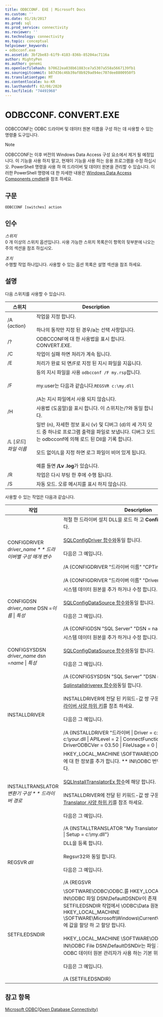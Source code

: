 ```yaml
---
title: ODBCCONF. EXE | Microsoft Docs
ms.custom: ''
ms.date: 01/19/2017
ms.prod: sql
ms.prod_service: connectivity
ms.reviewer: ''
ms.technology: connectivity
ms.topic: conceptual
helpviewer_keywords:
- odbcconf.exe
ms.assetid: 3bf2be83-61f9-4183-836b-85204ac7116a
author: MightyPen
ms.author: genemi
ms.openlocfilehash: b70622ea038b61883ce7a5307a558a5667139fb1
ms.sourcegitcommit: b87d36c46b39af8b929ad94ec707dee8800950f5
ms.translationtype: MT
ms.contentlocale: ko-KR
ms.lasthandoff: 02/08/2020
ms.locfileid: "74491968"
---
```

# <a name="odbcconfexe"></a>ODBCCONF. CONVERT.EXE
ODBCCONF는 ODBC 드라이버 및 데이터 원본 이름을 구성 하는 데 사용할 수 있는 명령줄 도구입니다.  
  
> [!NOTE]  
>  ODBCCONF는 이후 버전의 Windows Data Access 구성 요소에서 제거 될 예정입니다. 이 기능을 사용 하지 말고, 현재이 기능을 사용 하는 응용 프로그램을 수정 하십시오. PowerShell 명령을 사용 하 여 드라이버 및 데이터 원본을 관리할 수 있습니다. 이러한 PowerShell 명령에 대 한 자세한 내용은 [Windows Data Access Components cmdlet](/powershell/module/wdac)을 참조 하세요.  
  
## <a name="syntax"></a>구문  
  
```console  
ODBCCONF [switches] action  
```  
  
## <a name="arguments"></a>인수  
 *스위치*  
 0 개 이상의 스위치 옵션입니다. 사용 가능한 스위치 목록은이 항목의 뒷부분에 나오는 주의 섹션을 참조 하십시오.  
  
 *조치*  
 수행할 작업 하나입니다. 사용할 수 있는 옵션 목록은 설명 섹션을 참조 하세요.  
  
## <a name="remarks"></a>설명  
 다음 스위치를 사용할 수 있습니다.  
  
|스위치|Description|  
|------------|-----------------|  
|/A {*action*}|작업을 지정 합니다.<br /><br /> 하나의 동작만 지정 된 경우/a는 선택 사항입니다.|  
|/?|ODBCCONF에 대 한 사용법을 표시 합니다. CONVERT.EXE.|  
|/C|작업이 실패 하면 처리가 계속 됩니다.|  
|/E|처리가 완료 되 면/F로 지정 된 지시 파일을 지웁니다.|  
|/F|등의 지시 파일을 사용 `odbcconf /F my.rsp`합니다.<br /><br /> my.user는 다음과 같습니다.`REGSVR c:\my.dll`<br /><br /> /A는 지시 파일에서 사용 되지 않습니다.|  
|/H|사용법 (도움말)을 표시 합니다. 이 스위치는/?와 동일 합니다.|  
|/L [*모드*] *파일 이름*|일반 (n), 자세한 정보 표시 (v) 및 디버그 (d)의 세 가지 모드 중 하나로 프로그램 출력을 파일로 보냅니다. 디버그 모드는 odbcconf에 의해 로드 된 Dll을 기록 합니다.<br /><br /> 모드 없이/L을 지정 하면 로그 파일이 비어 있게 됩니다.<br /><br /> 예를 들면 **/Lv .log**가 있습니다.|  
|/R|작업은 다시 부팅 한 후에 수행 됩니다.|  
|/S|자동 모드. 오류 메시지를 표시 하지 않습니다.|  
  
 사용할 수 있는 작업은 다음과 같습니다.  
  
|작업|Description|  
|------------|-----------------|  
|CONFIGDRIVER *driver_name * * 드라이버별 구성 매개 변수*|적절 한 드라이버 설치 DLL을 로드 하 고 **Configdriver** 함수를 호출 합니다.<br /><br /> [SQLConfigDriver 함수와](../odbc/reference/syntax/sqlconfigdriver-function.md)동일 합니다.<br /><br /> 다음은 그 예입니다.<br /><br /> /A {CONFIGDRIVER "드라이버 이름" "CPTimeout = 60"}<br /><br /> /A {CONFIGDRIVER "드라이버 이름" "DriverODBCVer = 03.80"}|  
|CONFIGDSN *driver_name* DSN =*이름* &#124; *특성*|시스템 데이터 원본을 추가 하거나 수정 합니다.<br /><br /> [SQLConfigDataSource 함수와](../odbc/reference/syntax/sqlconfigdatasource-function.md)동일 합니다.<br /><br /> 다음은 그 예입니다.<br /><br /> /A {CONFIGDSN "SQL Server" "DSN = name &#124; Server = srv"}|  
|CONFIGSYSDSN *driver_name* dsn =*name* &#124; *특성*|시스템 데이터 원본을 추가 하거나 수정 합니다.<br /><br /> [SQLConfigDataSource 함수와](../odbc/reference/syntax/sqlconfigdatasource-function.md)동일 합니다.<br /><br /> 다음은 그 예입니다.<br /><br /> /A {CONFIGSYSDSN "SQL Server" "DSN = name &#124; Server = srv"}|  
|INSTALLDRIVER|[Sqlinstalldriverex 함수와](../odbc/reference/syntax/sqlinstalldriverex-function.md)동일 합니다.<br /><br /> INSTALLDRIVER에 전달 된 키워드-값 쌍 구문에 대 한 자세한 내용은 [드라이버 사양 하위 키](../odbc/reference/install/driver-specification-subkeys.md)를 참조 하세요.<br /><br /> 다음은 그 예입니다.<br /><br /> /A {INSTALLDRIVER "드라이버 &#124; Driver = c:\your.dll &#124; Setup = c:\your.dll &#124; APILevel = 2 &#124; ConnectFunctions = YYY &#124; DriverODBCVer = 03.50 &#124; FileUsage = 0 &#124; SQLLevel = 1"}|  
|INSTALLTRANSLATOR *변환기 구성 * * 드라이버 경로*|HKEY_LOCAL_MACHINE \SOFTWARE\ODBC\ODBCINST.에 변환기에 대 한 정보를 추가 합니다. ** INI\ODBC 번역가** 레지스트리 키입니다.<br /><br /> [SQLInstallTranslatorEx 함수](../odbc/reference/syntax/sqlinstalltranslatorex-function.md)에 해당 합니다.<br /><br /> INSTALLDRIVER에 전달 된 키워드-값 쌍 구문에 대 한 자세한 내용은 [Translator 사양 하위 키](../odbc/reference/install/translator-specification-subkeys.md)를 참조 하세요.<br /><br /> 다음은 그 예입니다.<br /><br /> /A {INSTALLTRANSLATOR "My Translator &#124; Translator = c:\my.dll &#124; Setup = c:\my.dll"}|  
|REGSVR *dll*|DLL을 등록 합니다.<br /><br /> Regsvr32와 동일 합니다.<br /><br /> 다음은 그 예입니다.<br /><br /> /A {REGSVR|  
|SETFILEDSNDIR|\SOFTWARE\ODBC\ODBC.를 HKEY_LOCAL_MACHINE 하는 경우 INI\ODBC 파일 DSN\DefaultDSNDir이 존재 하지 않습니다. SETFILEDSNDIR 작업에서 \ODBC\Data 원본에 추가 된 HKEY_LOCAL_MACHINE \SOFTWARE\Microsoft\Windows\CurrentVersion\CommonFilesDir에 값을 할당 하 고 할당 합니다.<br /><br /> HKEY_LOCAL_MACHINE \SOFTWARE\ODBC\ODBC.의 값 INI\ODBC File DSN\DefaultDSNDir는 파일 기반 데이터 원본을 만들 때 ODBC 데이터 원본 관리자가 사용 하는 기본 위치를 지정 합니다.<br /><br /> 다음은 그 예입니다.<br /><br /> /A {SETFILEDSNDIR}|  
  
## <a name="see-also"></a>참고 항목  
 [Microsoft ODBC(Open Database Connectivity)](../odbc/microsoft-open-database-connectivity-odbc.md)
